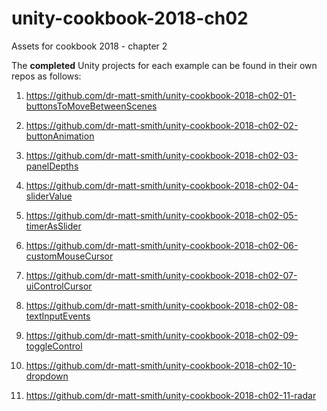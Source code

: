 # unity-cookbook-2018-ch02
Assets for cookbook 2018 - chapter 2

The **completed** Unity projects for each example can be found in their own repos as follows:

1. https://github.com/dr-matt-smith/unity-cookbook-2018-ch02-01-buttonsToMoveBetweenScenes

2. https://github.com/dr-matt-smith/unity-cookbook-2018-ch02-02-buttonAnimation

3. https://github.com/dr-matt-smith/unity-cookbook-2018-ch02-03-panelDepths

4. https://github.com/dr-matt-smith/unity-cookbook-2018-ch02-04-sliderValue

5. https://github.com/dr-matt-smith/unity-cookbook-2018-ch02-05-timerAsSlider

6. https://github.com/dr-matt-smith/unity-cookbook-2018-ch02-06-customMouseCursor

7. https://github.com/dr-matt-smith/unity-cookbook-2018-ch02-07-uiControlCursor

8. https://github.com/dr-matt-smith/unity-cookbook-2018-ch02-08-textInputEvents

9. https://github.com/dr-matt-smith/unity-cookbook-2018-ch02-09-toggleControl

10. https://github.com/dr-matt-smith/unity-cookbook-2018-ch02-10-dropdown

11. https://github.com/dr-matt-smith/unity-cookbook-2018-ch02-11-radar

